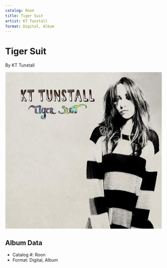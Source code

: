 ```yaml
---
catalog: Roon
title: Tiger Suit
artist: KT Tunstall
format: Digital, Album
---
```


# Tiger Suit

By KT Tunstall

![](../../assets/albumcovers/KT_Tunstall-Tiger_Suit.png)

## Album Data

- Catalog #: Roon
- Format: Digital, Album

